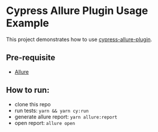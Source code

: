 # Cypress Allure Plugin Usage Example
This project demonstrates how to use [cypress-allure-plugin](https://github.com/Shelex/cypress-allure-plugin).

## Pre-requisite

* [Allure](https://docs.qameta.io/allure/#_get_started)

## How to run:

* clone this repo
* run tests:  `yarn && yarn cy:run`
* generate allure report: `yarn allure:report`
* open report: `allure open`